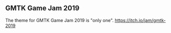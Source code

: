 ## GMTK Game Jam 2019

The theme for GMTK Game Jam 2019 is "only one". 
https://itch.io/jam/gmtk-2019 
